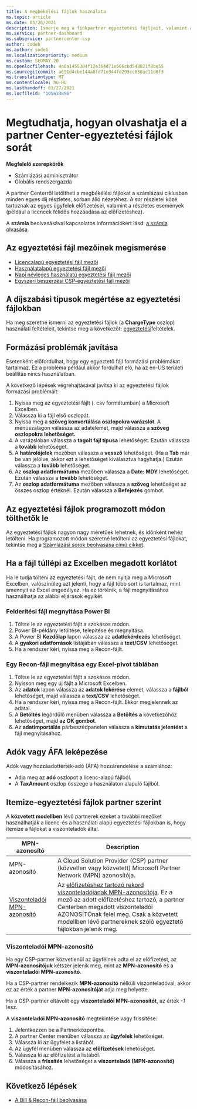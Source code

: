 ```yaml
---
title: A megbékélési fájlok használata
ms.topic: article
ms.date: 03/26/2021
description: Ismerje meg a fiókpartner egyeztetési fájljait, valamint azt, hogy miként értelmezhető az adott számlázási időszakra vonatkozó díjak részletes, sorokra vonatkozó nézetei.
ms.service: partner-dashboard
ms.subservice: partnercenter-csp
author: sodeb
ms.author: sodeb
ms.localizationpriority: medium
ms.custom: SEOMAY.20
ms.openlocfilehash: 4a6a1455304f12e364d71e666cbd548821f8be55
ms.sourcegitcommit: a691d4cbe144a8fd71e344fd293cc658ac11d6f3
ms.translationtype: MT
ms.contentlocale: hu-HU
ms.lasthandoff: 03/27/2021
ms.locfileid: "105633896"
---
```

# <a name="learn-how-to-read-the-line-items-in-your-partner-center-reconciliation-files"></a>Megtudhatja, hogyan olvashatja el a partner Center-egyeztetési fájlok sorát

**Megfelelő szerepkörök**

- Számlázási adminisztrátor
- Globális rendszergazda

A partner Centerről letöltheti a megbékélési fájlokat a számlázási ciklusban minden egyes díj részletes, sorban álló nézetéhez. A sor részletei közé tartoznak az egyes ügyfelek előfizetései, valamint a részletes események (például a licencek félidős hozzáadása az előfizetéshez).

A **számla** beolvasásával kapcsolatos információkért lásd: [a számla olvasása](read-your-bill.md).

## <a name="understand-reconciliation-file-fields"></a>Az egyeztetési fájl mezőinek megismerése

- [Licencalapú egyeztetési fájl mezői](license-based-recon-files.md)
- [Használatalapú egyeztetési fájl mezői](usage-based-recon-files.md)
- [Napi névleges használatú egyeztetési fájl mezői](daily-rated-usage-recon-files.md)
- [Egyszeri beszerzési CSP-egyeztetési fájl mezői](modern-invoice-reconciliation-file.md)

## <a name="understand-charge-types-in-reconciliation-files"></a>A díjszabási típusok megértése az egyeztetési fájlokban

Ha meg szeretné ismerni az egyeztetési fájlok (a **ChargeType** oszlop) használati feltételeit, tekintse meg a következőt: [egyeztetési](recon-file-charge-types.md)feltételek.

## <a name="fix-formatting-issues"></a>Formázási problémák javítása

Esetenként előfordulhat, hogy egy egyeztető fájl formázási problémákat tartalmaz. Ez a probléma például akkor fordulhat elő, ha az en-US területi beállítás nincs használatban.

A következő lépések végrehajtásával javítsa ki az egyeztetési fájlok formázási problémáit:

1. Nyissa meg az egyeztetési fájlt (. csv formátumban) a Microsoft Excelben.
2. Válassza ki a fájl első oszlopát.
3. Nyissa meg a **szöveg konvertálása oszlopokra varázslót**. A menüszalagon válassza az adatelemet, majd válassza a **szöveg oszlopokra** **lehetőséget.**
4. A varázslóban válassza a **tagolt fájl típusa** lehetőséget. Ezután válassza a **tovább** lehetőséget.
5. A **határolójelek** mezőben válassza a **vessző** lehetőséget. (Ha a **Tab** már be van jelölve, akkor ezt a lehetőséget kiválasztva hagyhatja.) Ezután válassza a **tovább** lehetőséget.
6. Az **oszlop adatformátuma** mezőben válassza a **Date: MDY** lehetőséget. Ezután válassza a **tovább** lehetőséget.
7. Az **oszlop adatformátuma** mezőben válassza a **szöveg** lehetőséget az összes oszlop értéknél. Ezután válassza a **Befejezés** gombot.

## <a name="download-reconciliation-files-programmatically"></a>Az egyeztetési fájlok programozott módon tölthetők le

Az egyeztetési fájlok nagyon nagy méretűek lehetnek, és időnként nehéz letölteni. Ha programozott módon szeretné letölteni az egyeztetési fájlokat, tekintse meg a [Számlázási sorok beolvasása című cikket](/partner-center/develop/get-invoiceline-items).

## <a name="if-your-file-exceeds-the-row-limit-in-excel"></a>Ha a fájl túllépi az Excelben megadott korlátot

Ha le tudja tölteni az egyeztetési fájlt, de nem nyitja meg a Microsoft Excelben, valószínűleg azt jelenti, hogy a fájl több sort is tartalmaz, mint amennyit az Excel engedélyez. Ha ez történik, a fájl megnyitásához használhatja az alábbi eljárások egyikét.

### <a name="open-a-recon-file-in-power-bi"></a>Felderítési fájl megnyitása Power BI

1. Töltse le az egyeztetési fájlt a szokásos módon.
2. Power BI-példány letöltése, telepítése és megnyitása.
3. A Power BI **Kezdőlap** lapon válassza az **adatlekérdezés** lehetőséget.
4. A **gyakori adatforrások** listájában válassza a **text/CSV** lehetőséget.
5. Ha a rendszer kéri, nyissa meg a Recon-fájlt.

### <a name="open-a-recon-file-in-an-excel-pivot-table"></a>Egy Recon-fájl megnyitása egy Excel-pivot táblában

1. Töltse le az egyeztetési fájlt a szokásos módon.
2. Nyisson meg egy új fájlt a Microsoft Excelben.
3. Az **adatok** lapon válassza az **adatok lekérése** elemet, válassza a **fájlból** lehetőséget, majd válassza a **text/CSV** lehetőséget.
4. Ha a rendszer kéri, nyissa meg a Recon-fájlt. Ekkor megjelennek az adatai.
5. A **Betöltés** legördülő menüben válassza a **Betöltés a** következőhöz lehetőséget, majd **az OK gombot**.
6. Az **adatimportálás** párbeszédpanelen válassza a **kimutatás jelentést** a fájl megnyitásához.

## <a name="map-taxes-or-vat"></a>Adók vagy ÁFA leképezése

Adók vagy hozzáadottérték-adó (ÁFA) hozzárendelése a számlához:

- Adja meg az **adó** oszlopot a licenc-alapú fájlból.
- A **TaxAmount** oszlop összege a használaton alapuló fájlból.

## <a name="itemize-reconciliation-files-by-partner"></a>Itemize-egyeztetési fájlok partner szerint

A **közvetett modellben** lévő partnerek ezeket a további mezőket használhatják a licenc-és a használati alapú egyeztetési fájlokban is, hogy itemize a fájlokat a viszonteladók által.

| MPN-azonosító | Description |
| ------ | ----------- |
| MPN-azonosító | A Cloud Solution Provider (CSP) partner (közvetlen vagy közvetett) Microsoft Partner Network (MPN) azonosítója. |
| [Viszonteladói MPN-azonosító](#reseller-mpn-id) | Az [előfizetéshez tartozó rekord viszonteladójának MPN-azonosítója](#reseller-mpn-id). Ez a mező az adott előfizetéshez tartozó, a partner Centerben megadott viszonteladói AZONOSÍTÓnak felel meg. Csak a közvetett modellben lévő partnereknek szóló egyeztető fájlokban jelenik meg. |

### <a name="reseller-mpn-id"></a>Viszonteladói MPN-azonosító

Ha egy CSP-partner közvetlenül az ügyfélnek adta el az előfizetést, az **MPN-azonosítójuk** kétszer jelenik meg, mint az **MPN-azonosító** és a **viszonteladói MPN-azonosító**.

Ha a CSP-partner rendelkezik **MPN-azonosító** nélküli viszonteladóval, akkor ez az érték a partner **MPN-azonosítóját** adja meg helyette.

Ha a CSP-partner eltávolít egy **viszonteladói MPN-azonosítót**, az érték *-1* lesz.

A **viszonteladói MPN-azonosító** megtekintése vagy frissítése:

1. Jelentkezzen be a Partnerközpontba.
2. A partner Center menüben válassza az **ügyfelek** lehetőséget.
3. Válassza ki az ügyfelet a listából.
4. Az ügyfél menüben válassza az **előfizetések** lehetőséget.
5. Válassza ki az előfizetést a listából.
6. Válassza a **frissítés** lehetőséget a **viszonteladó (MPN-azonosító)** módosításához.

## <a name="next-steps"></a>Következő lépések

- [A Bill & Recon-fájl beolvasása](read-your-bill.md) 